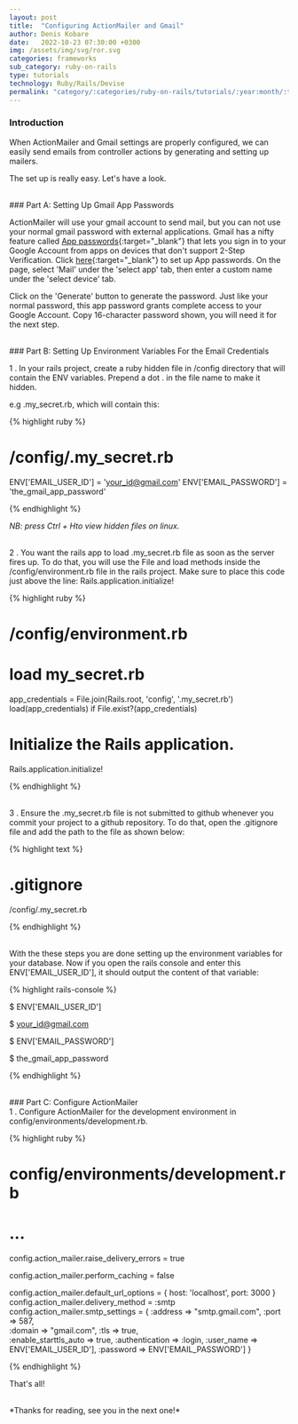 ```yaml
---
layout: post
title:  "Configuring ActionMailer and Gmail"
author: Denis Kobare
date:   2022-10-23 07:30:00 +0300
img: /assets/img/svg/ror.svg
categories: frameworks
sub_category: ruby-on-rails
type: tutorials
technology: Ruby/Rails/Devise
permalink: "category/:categories/ruby-on-rails/tutorials/:year:month/:title"
---
```


### Introduction

When ActionMailer and Gmail settings are properly configured, we can easily send emails from 
controller actions by generating and setting up mailers.

The set up is really easy. Let's have a look.

<br>
### Part A: Setting Up Gmail App Passwords

<span class="badge">ActionMailer</span> will use your gmail account to send mail, but you can not use your normal gmail password with external applications. Gmail has a nifty feature called [App passwords](https://myaccount.google.com/apppasswords){:target="_blank"} that lets you sign in to your Google Account from apps on devices that don't support 2-Step Verification. Click [here](https://myaccount.google.com/apppasswords){:target="_blank"} to set up App passwords. On the page, select 'Mail' under the 'select app' tab, then enter a custom name under the 'select device' tab.

Click on the 'Generate' button to generate the password. Just like your normal password, this app password grants complete access to your Google Account. Copy 16-character password shown, you will need it for the next step.


<br>
### Part B: Setting Up Environment Variables For the Email Credentials

1 . In your rails project, create a  ruby hidden file in /config directory that 
will contain the ENV variables. Prepend a dot <span class="badge">.</span> in the file name to make it hidden.

   e.g <span class="badge">.my_secret.rb</span>, which will contain this:

{% highlight ruby %}
# /config/.my_secret.rb

ENV['EMAIL_USER_ID'] = 'your_id@gmail.com'
ENV['EMAIL_PASSWORD'] = 'the_gmail_app_password'

{% endhighlight %} 


_NB: press <span class="badge">Ctrl + H</span>to view hidden files on linux._


<br>
2 . You want the rails app to load <span class="badge">.my_secret.rb</span> file as soon as the server fires up. To do that, you will use the File and load methods inside the /config/environment.rb file in the rails project. Make sure to place this code just above the line: <span class="badge">Rails.application.initialize!</span>

{% highlight ruby %}
# /config/environment.rb

# load my_secret.rb
app_credentials = File.join(Rails.root, 'config', '.my_secret.rb')
load(app_credentials) if File.exist?(app_credentials)

# Initialize the Rails application.
Rails.application.initialize!

{% endhighlight %}  

<br>
3 . Ensure the <span class="badge">.my_secret.rb</span> file is not submitted to github whenever you commit your project to a github repository. To do that, open the .gitignore file and add the path to the file as shown below:

{% highlight text %}
# .gitignore

/config/.my_secret.rb

{% endhighlight %} 

<br>
With the these steps you are done setting up the environment variables for your database. Now if you open the rails console and enter this <span class="badge">ENV['EMAIL_USER_ID']</span>, it should output the content of that variable:

{% highlight rails-console %} 

$ ENV['EMAIL_USER_ID']

$ your_id@gmail.com

$ ENV['EMAIL_PASSWORD'] 

$ the_gmail_app_password

{% endhighlight %}


<br>
### Part C: Configure <span class="badge">ActionMailer</span>

<br>
1 . Configure <span class="badge">ActionMailer</span> for the development 
environment in <span class="badge">config/environments/development.rb</span>. 

{% highlight ruby %}
# config/environments/development.rb
# ...
  config.action_mailer.raise_delivery_errors = true

  config.action_mailer.perform_caching = false
  
  config.action_mailer.default_url_options = { host: 'localhost', port: 3000 }
  config.action_mailer.delivery_method = :smtp
  config.action_mailer.smtp_settings = {
    :address => "smtp.gmail.com", 
    :port => 587,   
    :domain => "gmail.com",
    :tls => true,          
    :enable_starttls_auto => true,
    :authentication => :login,
    :user_name => ENV['EMAIL_USER_ID'],
    :password => ENV['EMAIL_PASSWORD']
  }

{% endhighlight %}

That's all!
 
<br>
*Thanks for reading, see you in the next one!*
